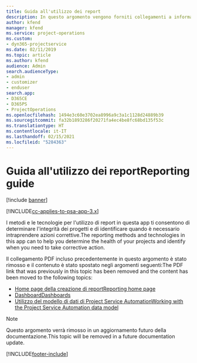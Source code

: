 ```yaml
---
title: Guida all'utilizzo dei report
description: In questo argomento vengono forniti collegamenti a informazioni sull'utilizzo di report.
author: kfend
manager: kfend
ms.service: project-operations
ms.custom:
- dyn365-projectservice
ms.date: 02/11/2019
ms.topic: article
ms.author: kfend
audience: Admin
search.audienceType:
- admin
- customizer
- enduser
search.app:
- D365CE
- D365PS
- ProjectOperations
ms.openlocfilehash: 1494e3c60e3702ea8996a9c3a1c1128d24889b39
ms.sourcegitcommit: fa32b1893286f20271fa4ec4be8fc68bd135f53c
ms.translationtype: HT
ms.contentlocale: it-IT
ms.lasthandoff: 02/15/2021
ms.locfileid: "5284363"
---
```

# <a name="reporting-guide"></a><span data-ttu-id="0e107-103">Guida all'utilizzo dei report</span><span class="sxs-lookup"><span data-stu-id="0e107-103">Reporting guide</span></span>

[!include [banner](../../includes/psa-now-project-operations.md)]

[!INCLUDE[cc-applies-to-psa-app-3.x](../../includes/cc-applies-to-psa-app-3x.md)]

<span data-ttu-id="0e107-104">I metodi e le tecnologie per l'utilizzo di report in questa app ti consentono di determinare l'integrità dei progetti e di identificare quando è necessario intraprendere azioni correttive.</span><span class="sxs-lookup"><span data-stu-id="0e107-104">The reporting methods and technologies in this app can to help you determine the health of your projects and identify when you need to take corrective action.</span></span> 

<span data-ttu-id="0e107-105">Il collegamento PDF incluso precedentemente in questo argomento è stato rimosso e il contenuto è stato spostato negli argomenti seguenti:</span><span class="sxs-lookup"><span data-stu-id="0e107-105">The PDF link that was previously in this topic has been removed and the content has been moved to the following topics:</span></span>

- [<span data-ttu-id="0e107-106">Home page della creazione di report</span><span class="sxs-lookup"><span data-stu-id="0e107-106">Reporting home page</span></span>](../reports-reporting-dynamics-365-project-service.md)
- [<span data-ttu-id="0e107-107">Dashboard</span><span class="sxs-lookup"><span data-stu-id="0e107-107">Dashboards</span></span>](../reports-dashboards.md)
- [<span data-ttu-id="0e107-108">Utilizzo del modello di dati di Project Service Automation</span><span class="sxs-lookup"><span data-stu-id="0e107-108">Working with the Project Service Automation data model</span></span>](../reports-working-project-service-data-model.md)

> [!NOTE]
> <span data-ttu-id="0e107-109">Questo argomento verrà rimosso in un aggiornamento futuro della documentazione.</span><span class="sxs-lookup"><span data-stu-id="0e107-109">This topic will be removed in a future documentation update.</span></span> 


[!INCLUDE[footer-include](../../includes/footer-banner.md)]